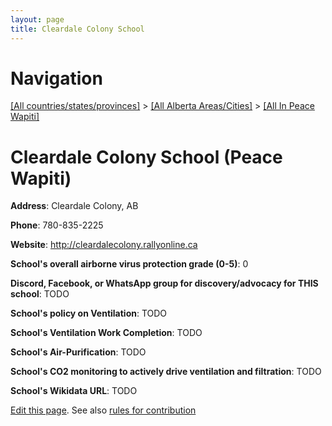 ```yaml
---
layout: page
title: Cleardale Colony School
---
```

# Navigation

[[All countries/states/provinces]](../../..) > [[All Alberta Areas/Cities]](../..) > [[All In Peace Wapiti]](..)

# Cleardale Colony School (Peace Wapiti)

**Address**: Cleardale Colony, AB

**Phone**: 780-835-2225

**Website**: <http://cleardalecolony.rallyonline.ca>

**School's overall airborne virus protection grade (0-5)**: 0

**Discord, Facebook, or WhatsApp group for discovery/advocacy for THIS school**: TODO

**School's policy on Ventilation**: TODO

**School's Ventilation Work Completion**: TODO

**School's Air-Purification**: TODO

**School's CO2 monitoring to actively drive ventilation and filtration**: TODO

**School's Wikidata URL**: TODO


[Edit this page](https://github.com/ventilate-schools/AB/edit/main/./Peace_Wapiti/Cleardale_Colony_School.md). See also [rules for contribution](../../../contribution-rules/)